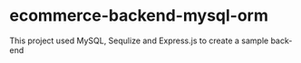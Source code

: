 # ecommerce-backend-mysql-orm
This project used MySQL, Sequlize and Express.js to create a sample back-end
